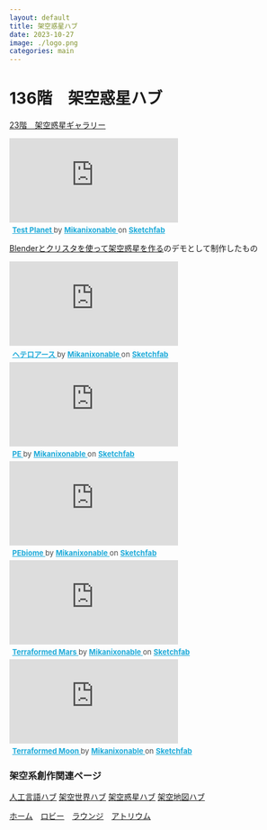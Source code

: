 ```yaml
---
layout: default
title: 架空惑星ハブ
date: 2023-10-27
image: ./logo.png
categories: main
---
```


# 136階　架空惑星ハブ


[23階　架空惑星ギャラリー](23)

<div class="sketchfab-embed-wrapper"> <iframe title="Test Planet" frameborder="0" allowfullscreen mozallowfullscreen="true" webkitallowfullscreen="true" allow="autoplay; fullscreen; xr-spatial-tracking" xr-spatial-tracking execution-while-out-of-viewport execution-while-not-rendered web-share src="https://sketchfab.com/models/20672907a94c4233968e4281bc2f35da/embed"> </iframe> <p style="font-size: 13px; font-weight: normal; margin: 5px; color: #4A4A4A;"> <a href="https://sketchfab.com/3d-models/test-planet-20672907a94c4233968e4281bc2f35da?utm_medium=embed&utm_campaign=share-popup&utm_content=20672907a94c4233968e4281bc2f35da" target="_blank" rel="nofollow" style="font-weight: bold; color: #1CAAD9;"> Test Planet </a> by <a href="https://sketchfab.com/Mikanixonable?utm_medium=embed&utm_campaign=share-popup&utm_content=20672907a94c4233968e4281bc2f35da" target="_blank" rel="nofollow" style="font-weight: bold; color: #1CAAD9;"> Mikanixonable </a> on <a href="https://sketchfab.com?utm_medium=embed&utm_campaign=share-popup&utm_content=20672907a94c4233968e4281bc2f35da" target="_blank" rel="nofollow" style="font-weight: bold; color: #1CAAD9;">Sketchfab</a></p></div>

[Blenderとクリスタを使って架空惑星を作る](https://mikanixonable.hatenablog.com/entry/2019/07/06/172538)のデモとして制作したもの



<div class="sketchfab-embed-wrapper"> <iframe title="ヘテロアース" frameborder="0" allowfullscreen mozallowfullscreen="true" webkitallowfullscreen="true" allow="autoplay; fullscreen; xr-spatial-tracking" xr-spatial-tracking execution-while-out-of-viewport execution-while-not-rendered web-share src="https://sketchfab.com/models/6edfcbdeaa23469389dafb6b39d7530b/embed"> </iframe> <p style="font-size: 13px; font-weight: normal; margin: 5px; color: #4A4A4A;"> <a href="https://sketchfab.com/3d-models/6edfcbdeaa23469389dafb6b39d7530b?utm_medium=embed&utm_campaign=share-popup&utm_content=6edfcbdeaa23469389dafb6b39d7530b" target="_blank" rel="nofollow" style="font-weight: bold; color: #1CAAD9;"> ヘテロアース </a> by <a href="https://sketchfab.com/Mikanixonable?utm_medium=embed&utm_campaign=share-popup&utm_content=6edfcbdeaa23469389dafb6b39d7530b" target="_blank" rel="nofollow" style="font-weight: bold; color: #1CAAD9;"> Mikanixonable </a> on <a href="https://sketchfab.com?utm_medium=embed&utm_campaign=share-popup&utm_content=6edfcbdeaa23469389dafb6b39d7530b" target="_blank" rel="nofollow" style="font-weight: bold; color: #1CAAD9;">Sketchfab</a></p></div>

<div class="sketchfab-embed-wrapper"> <iframe title="PE" frameborder="0" allowfullscreen mozallowfullscreen="true" webkitallowfullscreen="true" allow="autoplay; fullscreen; xr-spatial-tracking" xr-spatial-tracking execution-while-out-of-viewport execution-while-not-rendered web-share src="https://sketchfab.com/models/20a8f56657da42619e40cc152970679c/embed"> </iframe> <p style="font-size: 13px; font-weight: normal; margin: 5px; color: #4A4A4A;"> <a href="https://sketchfab.com/3d-models/pe-20a8f56657da42619e40cc152970679c?utm_medium=embed&utm_campaign=share-popup&utm_content=20a8f56657da42619e40cc152970679c" target="_blank" rel="nofollow" style="font-weight: bold; color: #1CAAD9;"> PE </a> by <a href="https://sketchfab.com/Mikanixonable?utm_medium=embed&utm_campaign=share-popup&utm_content=20a8f56657da42619e40cc152970679c" target="_blank" rel="nofollow" style="font-weight: bold; color: #1CAAD9;"> Mikanixonable </a> on <a href="https://sketchfab.com?utm_medium=embed&utm_campaign=share-popup&utm_content=20a8f56657da42619e40cc152970679c" target="_blank" rel="nofollow" style="font-weight: bold; color: #1CAAD9;">Sketchfab</a></p></div>

<div class="sketchfab-embed-wrapper"> <iframe title="PEbiome" frameborder="0" allowfullscreen mozallowfullscreen="true" webkitallowfullscreen="true" allow="autoplay; fullscreen; xr-spatial-tracking" xr-spatial-tracking execution-while-out-of-viewport execution-while-not-rendered web-share src="https://sketchfab.com/models/e76397f7b1fe49f58b17cf475aa8c62a/embed"> </iframe> <p style="font-size: 13px; font-weight: normal; margin: 5px; color: #4A4A4A;"> <a href="https://sketchfab.com/3d-models/pebiome-e76397f7b1fe49f58b17cf475aa8c62a?utm_medium=embed&utm_campaign=share-popup&utm_content=e76397f7b1fe49f58b17cf475aa8c62a" target="_blank" rel="nofollow" style="font-weight: bold; color: #1CAAD9;"> PEbiome </a> by <a href="https://sketchfab.com/Mikanixonable?utm_medium=embed&utm_campaign=share-popup&utm_content=e76397f7b1fe49f58b17cf475aa8c62a" target="_blank" rel="nofollow" style="font-weight: bold; color: #1CAAD9;"> Mikanixonable </a> on <a href="https://sketchfab.com?utm_medium=embed&utm_campaign=share-popup&utm_content=e76397f7b1fe49f58b17cf475aa8c62a" target="_blank" rel="nofollow" style="font-weight: bold; color: #1CAAD9;">Sketchfab</a></p></div>
<div class="sketchfab-embed-wrapper"> <iframe title="Terraformed Mars" frameborder="0" allowfullscreen mozallowfullscreen="true" webkitallowfullscreen="true" allow="autoplay; fullscreen; xr-spatial-tracking" xr-spatial-tracking execution-while-out-of-viewport execution-while-not-rendered web-share src="https://sketchfab.com/models/289a2221178843a78ad433705555e16a/embed"> </iframe> <p style="font-size: 13px; font-weight: normal; margin: 5px; color: #4A4A4A;"> <a href="https://sketchfab.com/3d-models/terraformed-mars-289a2221178843a78ad433705555e16a?utm_medium=embed&utm_campaign=share-popup&utm_content=289a2221178843a78ad433705555e16a" target="_blank" rel="nofollow" style="font-weight: bold; color: #1CAAD9;"> Terraformed Mars </a> by <a href="https://sketchfab.com/Mikanixonable?utm_medium=embed&utm_campaign=share-popup&utm_content=289a2221178843a78ad433705555e16a" target="_blank" rel="nofollow" style="font-weight: bold; color: #1CAAD9;"> Mikanixonable </a> on <a href="https://sketchfab.com?utm_medium=embed&utm_campaign=share-popup&utm_content=289a2221178843a78ad433705555e16a" target="_blank" rel="nofollow" style="font-weight: bold; color: #1CAAD9;">Sketchfab</a></p></div>
<div class="sketchfab-embed-wrapper"> <iframe title="Terraformed Moon" frameborder="0" allowfullscreen mozallowfullscreen="true" webkitallowfullscreen="true" allow="autoplay; fullscreen; xr-spatial-tracking" xr-spatial-tracking execution-while-out-of-viewport execution-while-not-rendered web-share src="https://sketchfab.com/models/282b42581d824e8ea511d55a11a62ca5/embed"> </iframe> <p style="font-size: 13px; font-weight: normal; margin: 5px; color: #4A4A4A;"> <a href="https://sketchfab.com/3d-models/terraformed-moon-282b42581d824e8ea511d55a11a62ca5?utm_medium=embed&utm_campaign=share-popup&utm_content=282b42581d824e8ea511d55a11a62ca5" target="_blank" rel="nofollow" style="font-weight: bold; color: #1CAAD9;"> Terraformed Moon </a> by <a href="https://sketchfab.com/Mikanixonable?utm_medium=embed&utm_campaign=share-popup&utm_content=282b42581d824e8ea511d55a11a62ca5" target="_blank" rel="nofollow" style="font-weight: bold; color: #1CAAD9;"> Mikanixonable </a> on <a href="https://sketchfab.com?utm_medium=embed&utm_campaign=share-popup&utm_content=282b42581d824e8ea511d55a11a62ca5" target="_blank" rel="nofollow" style="font-weight: bold; color: #1CAAD9;">Sketchfab</a></p></div>


### 架空系創作関連ページ
[人工言語ハブ](128)
[架空世界ハブ](166)
[架空惑星ハブ](136)
[架空地図ハブ](162)

[ホーム](./index.html)　[ロビー](144)　[ラウンジ](159)　[アトリウム](160)

